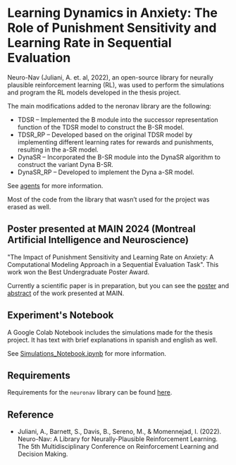 # Learning Dynamics in Anxiety: The Role of Punishment Sensitivity and Learning Rate in Sequential Evaluation

Neuro-Nav (Juliani, A. et. al, 2022), an open-source library for neurally plausible reinforcement learning (RL), was used to perform the simulations and program the RL models developed in the thesis project.  

The main modifications added to the neronav library are the following: 

- TDSR – Implemented the B module into the successor representation function of the TDSR model to construct the B-SR model.
- TDSR_RP – Developed based on the original TDSR model by implementing different learning rates for rewards and punishments, resulting in the a-SR model.
- DynaSR – Incorporated the B-SR module into the DynaSR algorithm to construct the variant Dyna B-SR.
- DynaSR_RP – Developed to implement the Dyna a-SR model.


See [agents](./agents) for more information.

Most of the code from the library that wasn’t used for the project was erased as well.

## Poster presented at MAIN 2024 (Montreal Artificial Intelligence and Neuroscience)

"The Impact of Punishment Sensitivity and Learning Rate on Anxiety: A Computational Modeling Approach in a Sequential Evaluation Task". This work won the Best Undergraduate Poster Award.

Currently a scientific paper is in preparation, but you can see the [poster](.Poster_MAIN_2024.pdf) and [abstract](https://www.main2024.org/abstracts) of the work presented at MAIN.

## Experiment's Notebook

A Google Colab Notebook includes the simulations made for the thesis project. It has text with brief explanations in spanish and english as well.

See [Simulations_Notebook.ipynb](./Simulations_Notebook.ipynb) for more information.


## Requirements

Requirements for the `neuronav` library can be found [here](./setup.py).





## Reference


* Juliani, A., Barnett, S., Davis, B., Sereno, M., & Momennejad, I. (2022). Neuro-Nav: A Library for Neurally-Plausible Reinforcement Learning. The 5th Multidisciplinary Conference on Reinforcement Learning and Decision Making.


